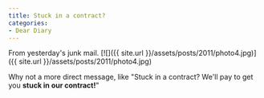```yaml
---
title: Stuck in a contract?
categories:
- Dear Diary
---
```


From yesterday's junk mail.
[![]({{ site.url }}/assets/posts/2011/photo4.jpg)]({{ site.url }}/assets/posts/2011/photo4.jpg)

Why not a more direct message, like "Stuck in a contract? We'll pay to get you **stuck in our contract!**"
